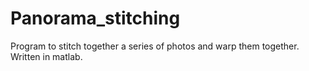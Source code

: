 # Panorama_stitching
Program to stitch together a series of photos and warp them together. Written in matlab.
